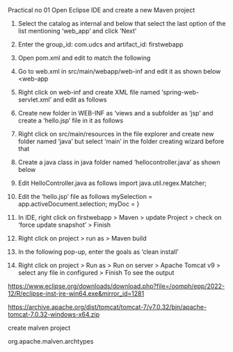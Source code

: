 Practical no 01
 Open Eclipse IDE and create a new Maven project 
1.	Select the catalog as internal and below that select the last option of the list mentioning ‘web_app’ and click ‘Next’ 
2.	Enter the group_id: com.udcs and artifact_id: firstwebapp 
 
3.	Open pom.xml and edit to match the following 
	 	 
5. Go to web.xml in src/main/webapp/web-inf and edit it as shown below <web-app 
6. Right click on web-inf and create XML file named ‘spring-web-servlet.xml’ and edit as follows 
 
7.	Create new folder in WEB-INF as ‘views and a subfolder as ‘jsp’ and create a ‘hello.jsp’ file in it as follows 
 
8.	Right click on src/main/resources in the file explorer and create new folder named ‘java’ but select ‘main’ in the folder creating wizard before that 
9.	Create a java class in java folder named ‘hellocontroller.java’ as shown below 
 
10.	Edit HelloController.java as follows import java.util.regex.Matcher; 
11. Edit the ‘hello.jsp’ file as follows mySelection = app.activeDocument.selection; myDoc = } 
12.	In IDE, right click on firstwebapp > Maven > update Project > check on ‘force update snapshot’ > Finish  
13.	Right click on project > run as > Maven build 
14.	In the following pop-up, enter the goals as ‘clean install’ 
15.	Right click on project > Run as > Run on server > Apache Tomcat v9 > select any file in configured > Finish  To see the output 
	
	
	
https://www.eclipse.org/downloads/download.php?file=/oomph/epp/2022-12/R/eclipse-inst-jre-win64.exe&mirror_id=1281

https://archive.apache.org/dist/tomcat/tomcat-7/v7.0.32/bin/apache-tomcat-7.0.32-windows-x64.zip

create malven project 

org.apache.malven.archtypes

